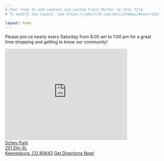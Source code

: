 ```yaml
---
# Feel free to add content and custom Front Matter to this file.
# To modify the layout, see https://jekyllrb.com/docs/themes/#overriding-theme-defaults

layout: home
---
```


Please join us nearly every Saturday from 8:00 am to 1:00 pm for a great time shopping and getting to know our community!

<div class="row">
  <div class="col">
    <iframe src="https://www.google.com/maps/embed?pb=!1m18!1m12!1m3!1d3051.604817570372!2d-104.5213515!3d40.106522999999996!2m3!1f0!2f0!3f0!3m2!1i1024!2i768!4f13.1!3m3!1m2!1s0x876c3976676c1ebb%3A0x81194b2150b96950!2sSchey%20Park!5e0!3m2!1sen!2sus!4v1684005810820!5m2!1sen!2sus" width="400" height="300" style="border:0;" allowfullscreen="" loading="lazy" referrerpolicy="no-referrer-when-downgrade"></iframe>
  </div>
  <div class="col">
    <a href="https://goo.gl/maps/WXgq8bjQjgziMKKi6" target="_blank" rel="noopener">Schey Park<br />201 Elm St.<br />Keenesburg, CO 80643</a>
    <a href="https://goo.gl/maps/WXgq8bjQjgziMKKi6" target="_blank" rel="noopener" class="button">Get Directions Now!</a>
  </div>
</div>

<style>
  .ff-form .ff-powered-img {
    display: none !important;
  }
</style>

<div id="ff-compose"></div>
<script async defer src="https://formfacade.com/include/104481678246547840246/form/1FAIpQLSdcKeZIbOJuZTgpSj6CeQk57oRvKa5RaFFMyHyVtvepbN4PWA/clean.js?div=ff-compose"></script>
